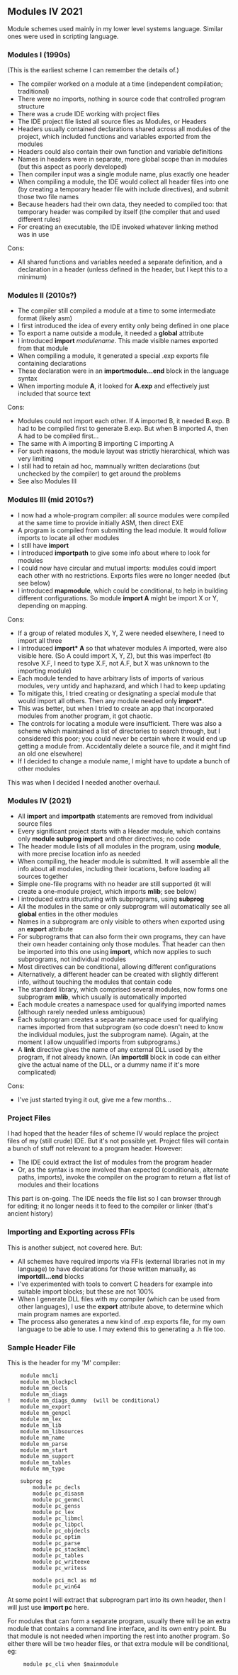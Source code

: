 ## Modules IV 2021

Module schemes used mainly in my lower level systems language. Similar ones were used in scripting language.

### Modules I (1990s)

(This is the earliest scheme I can remember the details of.)

* The compiler worked on a module at a time (independent compilation; traditional)
* There were no imports, nothing in source code that controlled program structure
* There was a crude IDE working with project files
* The IDE project file listed all source files as Modules, or Headers
* Headers usually contained declarations shared across all modules of the project, which included functions and variables exported from the modules
* Headers could also contain their own function and variable definitions
* Names in headers were in separate, more global scope than in modules (but this aspect as poorly developed)
* Then compiler input was a single module name, plus exactly one header
* When compiling a module, the IDE would collect all header files into one (by creating a temporary header file with include directives), and submit those two file names
* Because headers had their own data, they needed to compiled too: that temporary header was compiled by itself (the compiler that and used different rules)
* For creating an executable, the IDE invoked whatever linking method was in use

Cons:

* All shared functions and variables needed a separate definition, and a declaration in a header (unless defined in the header, but I kept this to a minimum)

### Modules II (2010s?)

* The compiler still compiled a module at a time to some intermediate format (likely asm)
* I first introduced the idea of every entity only being defined in one place
* To export a name outside a module, it needed a **global** attribute
* I introduced **import** *modulename*. This made visible names exported from that module
* When compiling a module, it generated a special .exp exports file containing declarations
* These declaration were in an  **importmodule...end** block in the language syntax
* When importing module **A**, it looked for **A.exp** and effectively just included that source text

Cons:

* Modules could not import each other. If A imported B, it needed B.exp. B had to be compiled first to generate B.exp. But when B imported A, then A had to be compiled first...
* The same with A importing B importing C importing A
* For such reasons, the module layout was strictly hierarchical, which was very limiting
* I still had to retain ad hoc, mamnually written declarations (but unchecked by the compiler) to get around the problems
* See also Modules III

### Modules III (mid 2010s?)

* I now had a whole-program compiler: all source modules were compiled at the same time to provide initially ASM, then direct EXE
* A program is compiled from submitting the lead module. It would follow imports to locate all other modules
* I still have **import**
* I introduced **importpath** to give some info about where to look for modules
* I could now have circular and mutual imports: modules could import each other with no restrictions. Exports files were no longer needed (but see below)
* I introduced **mapmodule**, which could be conditional, to help in building different configurations. So module **import A** might be import X or Y, depending on mapping.

Cons:

* If a group of related modules X, Y, Z were needed elsewhere, I need to import all three
* I introduced **import\* A** so that whatever modules A imported, were also visible here. (So A could import X, Y, Z), but this was imperfect (to resolve X.F, I need to type X.F, not A.F, but X was unknown to the importing module)
* Each module tended to have arbitrary lists of imports of various modules, very untidy and haphazard, and which I had to keep updating
* To mitigate this, I tried creating or designating a special module that would import all others. Then any module needed only **import\***.
* This was better, but when I tried to create an app that incorporated modules from another program, it got chaotic.
* The controls for locating a module were insufficient. There was also a scheme which maintained a list of directories to search through, but I considered this poor; you could never be certain where it would end up getting a module from. Accidentally delete a source file, and it might find an old one elsewhere)
* If I decided to change a module name, I might have to update a bunch of other modules

This was when I decided I needed another overhaul.


### Modules IV (2021)

* All **import** and **importpath** statements are removed from individual source files
* Every significant project starts with a Header module, which contains only **module subprog import** and other directives; no code
* The header module lists of all modules in the program, using **module**, with more precise location info as needed
* When compiling, the header module is submitted. It will assemble all the info about all modules, including their locations, before loading all sources together
* Simple one-file programs with no header are still supported (it will create a one-module project, which imports **mlib**; see below)
* I introduced extra structuring with subprograms, using **subprog**
* All the modules in the same or only subprogram will automatically see all **global** enties in the other modules
* Names in a subprogram are only visible to others when exported using an **export** attribute
* For subprograms that can also form their own programs, they can have their own header containing only those modules. That header can then be imported into this one using **import**, which now applies to such subprograms, not individual modules
* Most directives can be conditional, allowing different configurations
* Alternatively, a different header can be created with slightly different info, without touching the modules that contain code
* The standard library, which comprised several modules, now forms one subprogram **mlib**, which usually is automatically imported
* Each module creates a namespace used for qualifying imported names (although rarely needed unless ambiguous)
* Each subprogram creates a separate namespace used for qualifying names imported from that subprogram (so code doesn't need to know the individual modules, just the subprogram name). (Again, at the moment I allow unqualified imports from subprograms.)
* A **link** directive gives the name of any external DLL used by the program, if not already known. (An **importdll** block in code can either give the actual name of the DLL, or a dummy name if it's more complicated)


Cons:

* I've just started trying it out, give me a few months...


### Project Files

I had hoped that the header files of scheme IV would replace the project files of my (still crude) IDE. But it's not possible yet. Project files will contain a bunch of stuff not relevant to a program header. However:

* The IDE could extract the list of modules from the program header
* Or, as the syntax is more involved than expected (conditionals, alternate paths, imports), invoke the compiler on the program to return a flat list of modules and their locations

This part is on-going. The IDE needs the file list so I can browser through for editing; it no longer needs it to feed to the compiler or linker (that's ancient history)

### Importing and Exporting across FFIs

This is another subject, not covered here. But:

* All schemes have required imports via FFIs (external libraries not in my language) to have declarations for those written manually, as **importdll...end** blocks
* I've experimented with tools to convert C headers for example into suitable import blocks; but these are not 100%
* When I generate DLL files with my compiler (which can be used from other languages), I use the **export** attribute above, to determine which main program names are exported.
* The process also generates a new kind of .exp exports file, for my own language to be able to use. I may extend this to generating a .h file too.

### Sample Header File

This is the header for my 'M' compiler:
````
    module mmcli
    module mm_blockpcl
    module mm_decls
    module mm_diags
!   module mm_diags_dummy  (will be conditional)
    module mm_export
    module mm_genpcl
    module mm_lex
    module mm_lib
    module mm_libsources
    module mm_name
    module mm_parse
    module mm_start
    module mm_support
    module mm_tables
    module mm_type

    subprog pc
        module pc_decls
        module pc_disasm
        module pc_genmcl
        module pc_genss
        module pc_lex
        module pc_libmcl
        module pc_libpcl
        module pc_objdecls
        module pc_optim
        module pc_parse
        module pc_stackmcl
        module pc_tables
        module pc_writeexe
        module pc_writess

        module pci_mcl as md
        module pc_win64
````
At some point I will extract that subprogram part into its own header, then I will just use **import pc** here.

For modules that can form a separate program, usually there will be an extra module that contains a command line interface, and its own entry point. Bu that module
is not needed when importing the rest into another program. So either there will be two header files, or that extra module will be conditional, eg:
````
     module pc_cli when $mainmodule
````

